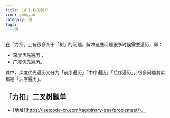 ```yaml
---
title: 14.1 树的简介
icon: yongyan
category: 树
tags:
  - 树
---
```



在「力扣」上有很多关于「树」的问题。解决这些问题很多时候需要遍历，即：

+ 深度优先遍历；
+ 广度优先遍历。


其中，深度优先遍历又分为「前序遍历」「中序遍历」「后序遍历」，很多问题其实都是「后序遍历」。




## 「力扣」二叉树题单

+ [地址](https://leetcode-cn.com/tag/binary-tree/problemset/）。
